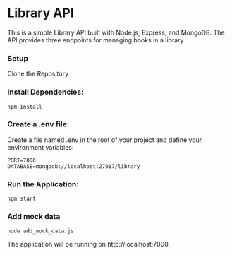 
# Library API
This is a simple Library API built with Node.js, Express, and MongoDB. The API provides three endpoints for managing books in a library.

### Setup
Clone the Repository

### Install Dependencies:
`npm install`

### Create a .env file:
Create a file named .env in the root of your project and define your environment variables:
```
PORT=7000
DATABASE=mongodb://localhost:27017/library
```


### Run the Application:
`npm start`

### Add mock data
`node add_mock_data.js`

The application will be running on http://localhost:7000.